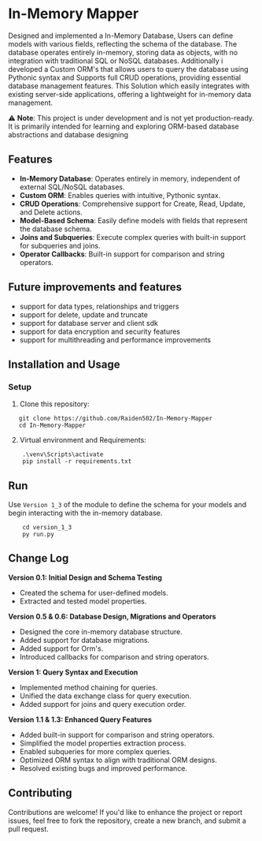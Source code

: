 # **In-Memory Mapper**

Designed and implemented a In-Memory Database, Users can define models with various fields, reflecting the schema of the database. The database operates entirely in-memory, storing data as objects, with no integration with traditional SQL or NoSQL databases. Additionally i developed a Custom ORM's that allows users to query the database using Pythonic syntax and Supports full CRUD operations, providing essential database management features. This Solution which easily integrates with existing server-side applications, offering a lightweight for in-memory data management.

⚠️ **Note**: This project is under development and is not yet production-ready. It is primarily intended for learning and exploring ORM-based database abstractions and database designing


## **Features**
- **In-Memory Database**: Operates entirely in memory, independent of external SQL/NoSQL databases.
- **Custom ORM**: Enables queries with intuitive, Pythonic syntax.
- **CRUD Operations**: Comprehensive support for Create, Read, Update, and Delete actions.
- **Model-Based Schema**: Easily define models with fields that represent the database schema.
- **Joins and Subqueries**: Execute complex queries with built-in support for subqueries and joins.
- **Operator Callbacks**: Built-in support for comparison and string operators.

## **Future improvements and features**
- support for data types, relationships and triggers
- support for delete, update and truncate
- support for database server and client sdk
- support for data encryption and security features
- support for multithreading and performance improvements

## **Installation and Usage**

### **Setup**
1. Clone this repository:
```
   git clone https://github.com/Raiden502/In-Memory-Mapper
   cd In-Memory-Mapper
```

2. Virtual environment and Requirements:
``` 
    .\venv\Scripts\activate
    pip install -r requirements.txt
```
## Run
Use `Version 1_3` of the module to define the schema for your models and begin interacting with the in-memory database.
```
    cd version_1_3
    py run.py
```

## Change Log
**Version 0.1: Initial Design and Schema Testing** 
- Created the schema for user-defined models.
- Extracted and tested model properties.

**Version 0.5 & 0.6: Database Design, Migrations and Operators**
- Designed the core in-memory database structure.
- Added support for database migrations.
- Added support for Orm's.
- Introduced callbacks for comparison and string operators.

**Version 1: Query Syntax and Execution**
- Implemented method chaining for queries.
- Unified the data exchange class for query execution.
- Added support for joins and query execution order.

**Version 1.1 & 1.3: Enhanced Query Features**
- Added built-in support for comparison and string operators.
- Simplified the model properties extraction process.
- Enabled subqueries for more complex queries.
- Optimized ORM syntax to align with traditional ORM designs.
- Resolved existing bugs and improved performance.

## Contributing
Contributions are welcome! If you'd like to enhance the project or report issues, feel free to fork the repository, create a new branch, and submit a pull request.

